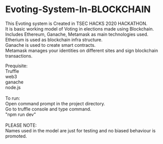 # Evoting-System-In-BLOCKCHAIN
This Evoting system is Created in TSEC HACKS 2020 HACKATHON.<br> 
It is basic working model of Voting in elections made using Blockchain. Includes Ethereum, Ganache, Metamask as main technologies used.<br>
Etherium is used as blockchain infra structure.<br>
Ganache is used  to create smart contracts.<br>
Metamask manages your identities on different sites and sign blockchain transactions.<br>

Prequisite:<br>
Truffle<br>
web3<br>
ganache<br>
node.js<br>
<br>
To run:<br>
Open command prompt in the project directory.<br>
Go to truffle console and type command.<br>
"npm run dev"<br> 
<br>
PLEASE NOTE:<br>
Names used in the model are just for testing and no biased behaviour is promoted.<br>
